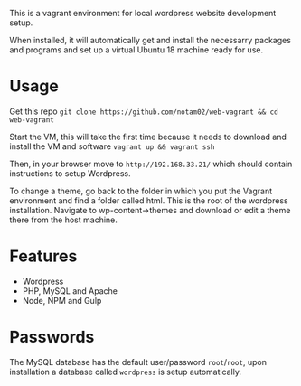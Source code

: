 This is a vagrant environment for local wordpress website development setup.

When installed, it will automatically get and install the necessarry packages and programs and set up a virtual Ubuntu 18 machine ready for use. 

# Usage

Get this repo
`git clone https://github.com/notam02/web-vagrant && cd web-vagrant`

Start the VM, this will take the first time because it needs to download and install the VM and software
`vagrant up && vagrant ssh`

Then, in your browser move to `http://192.168.33.21/` which should contain instructions to setup Wordpress.

To change a theme, go back to the folder in which you put the Vagrant environment and find a folder called html. This is the root of the wordpress installation. Navigate to wp-content->themes and download or edit a theme there from the host machine.

# Features
- Wordpress
- PHP, MySQL and Apache
- Node, NPM and Gulp

# Passwords

The MySQL database has the default user/password `root`/`root`, upon installation a database called `wordpress` is setup automatically.
